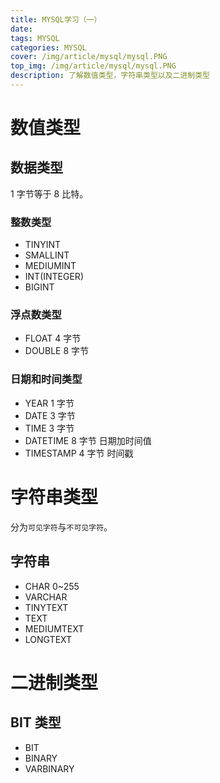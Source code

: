 ```yaml
---
title: MYSQL学习（一）
date: 
tags: MYSQL
categories: MYSQL
cover: /img/article/mysql/mysql.PNG
top_img: /img/article/mysql/mysql.PNG
description: 了解数值类型，字符串类型以及二进制类型
---
```


# 数值类型

## 数据类型

1 字节等于 8 比特。

### 整数类型

- TINYINT
- SMALLINT
- MEDIUMINT
- INT(INTEGER)
- BIGINT

### 浮点数类型

- FLOAT 4 字节
- DOUBLE 8 字节

### 日期和时间类型

- YEAR 1 字节
- DATE 3 字节
- TIME 3 字节
- DATETIME 8 字节 日期加时间值
- TIMESTAMP 4 字节 时间戳

# 字符串类型

分为`可见字符`与`不可见字符`。

## 字符串

- CHAR 0~255
- VARCHAR
- TINYTEXT
- TEXT
- MEDIUMTEXT
- LONGTEXT

# 二进制类型

## BIT 类型

- BIT
- BINARY
- VARBINARY
